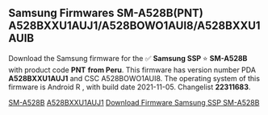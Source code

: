 <h2>Samsung Firmwares SM-A528B(PNT) A528BXXU1AUJ1/A528BOWO1AUI8/A528BXXU1AUIB</h2>
Download the Samsung firmware for the ✅ <strong>Samsung SSP </strong> ⭐ <strong>SM-A528B</strong> with product code <strong>PNT</strong> <strong> from Peru</strong>. This firmware has version number PDA <strong>A528BXXU1AUJ1</strong> and CSC A528BOWO1AUI8. The operating system of this firmware is Android R , with build date 2021-11-05. Changelist <strong>22311683</strong>.


[SM-A528B](https://samfirm.shop/samsung/model/SM-A528B)
[A528BXXU1AUJ1](https://samfirm.shop/samsung/pda/A528BXXU1AUJ1)
[Download Firmware Samsung SSP SM-A528B](https://samfirm.shop/samsung/firmware/471746)
